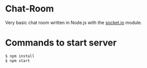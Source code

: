 # Chat-Room
Very basic chat room written in Node.js with the [socket.io](http://socket.io/get-started/chat/) module. 

# Commands to start server
```bash
$ npm install
$ npm start
```
